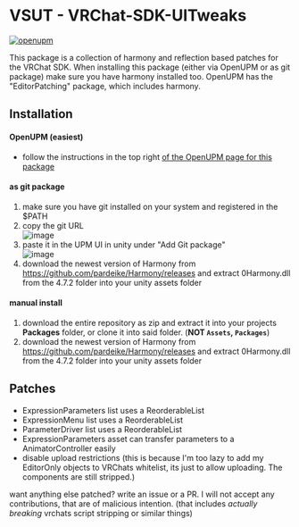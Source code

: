 # VSUT - VRChat-SDK-UITweaks

[![openupm](https://img.shields.io/npm/v/org.tayou.vrchat.sdk-ui-tweaks?label=openupm&registry_uri=https://package.openupm.com)](https://openupm.com/packages/org.tayou.vrchat.sdk-ui-tweaks/)

This package is a collection of harmony and reflection based patches for the VRChat SDK.
When installing this package (either via OpenUPM or as git package) make sure you have harmony installed too. OpenUPM has the "EditorPatching" package, which includes harmony.

## Installation
#### OpenUPM (easiest)
- follow the instructions in the top right [of the OpenUPM page for this package](https://openupm.com/packages/org.tayou.vrchat.sdk-ui-tweaks/)

#### as git package
1. make sure you have git installed on your system and registered in the $PATH
2. copy the git URL<br> ![image](https://user-images.githubusercontent.com/31988415/236935196-0c6dc425-e7ea-4f3e-92d3-accdbec582f8.png)
3. paste it in the UPM UI in unity under "Add Git package"<br> ![image](https://user-images.githubusercontent.com/31988415/236935593-7ce9ac50-9a78-4c41-a123-f9d2977db9b4.png)
4. download the newest version of Harmony from https://github.com/pardeike/Harmony/releases and extract 0Harmony.dll from the 4.7.2 folder into your unity assets folder 

#### manual install
1. download the entire repository as zip and extract it into your projects **Packages** folder, or clone it into said folder. (**NOT `Assets`, `Packages`**)
2. download the newest version of Harmony from https://github.com/pardeike/Harmony/releases and extract 0Harmony.dll from the 4.7.2 folder into your unity assets folder

## Patches

- ExpressionParameters list uses a ReorderableList
- ExpressionMenu list uses a ReorderableList
- ParameterDriver list uses a ReorderableList
- ExpressionParameters asset can transfer parameters to a AnimatorController easily
- disable upload restrictions (this is because I'm too lazy to add my EditorOnly objects to VRChats whitelist, its just to allow uploading. The components are still stripped.)

want anything else patched? write an issue or a PR. 
I will not accept any contributions, that are of malicious intention. (that includes *actually breaking* vrchats script stripping or similar things) 
